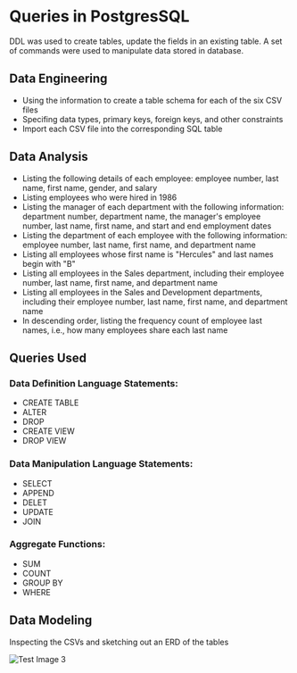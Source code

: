 # Queries in PostgresSQL

 DDL was used to create tables, update the fields in an existing table. A set of commands were used to manipulate data stored in database.
 
 ## Data Engineering
- Using the information to create a table schema for each of the six CSV files
- Specifing data types, primary keys, foreign keys, and other constraints  
- Import each CSV file into the corresponding SQL table 
         
## Data Analysis
- Listing the following details of each employee: employee number, last name, first name, gender, and salary 
- Listing employees who were hired in 1986
- Listing the manager of each department with the following information: department number, department name, the manager's employee number, last name, first name, and start and end employment dates   
- Listing the department of each employee with the following information: employee number, last name, first name, and department name
- Listing all employees whose first name is "Hercules" and last names begin with "B"  
- Listing all employees in the Sales department, including their employee number, last name, first name, and department name
- Listing all employees in the Sales and Development departments, including their employee number, last name, first name, and department name
- In descending order, listing the frequency count of employee last names, i.e., how many employees share each last name

## Queries Used  
   ### Data Definition Language Statements:
   - CREATE TABLE
   - ALTER
   - DROP 
   - CREATE VIEW
   - DROP VIEW
   ### Data Manipulation Language Statements: 
   - SELECT
   - APPEND
   - DELET
   - UPDATE  
   - JOIN
   ### Aggregate Functions:
   - SUM 
   - COUNT
   - GROUP BY  
   - WHERE
   
## Data Modeling 
Inspecting the CSVs and sketching out an ERD of the tables 


![Test Image 3](https://github.com/mserobabina/MariaS/blob/master/SQL/QuickDBDiagrams.png)
